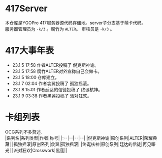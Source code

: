 # 417Server
本仓库是YGOPro 417服务器源代码存储地。server子分支基于萌卡代码。  
服务器管理员为 `-k/3` 。腐竹为 `ALTER`。 审核员是 `-k/3` 。
# 417大事年表
+ 23.1.5 17:58 作者ALTER投稿了 倪克斯神谕。 
+ 23.1.5 17:58 腐竹ALTER对外宣称自己会做卡。 
+ 23.1.5 18:00 仓库建立。
+ 23.1.7 02:04 作者衾翼投稿了 孤独摇滚。
+ 23.1.8 15:01 作者廷达的信徒投稿了 终诞核神。
+ 23.1.9 03:38 作者黑莲投稿了 派对狂欢。
# 卡组列表
OCG系列不多赘述.  
|系列名|系列类型|作者|称号|
|:--|--|--|--|
|倪克斯神谕|原创系列|ALTER|荣耀典藏|
|孤独摇滚|原创系列|衾翼|孤独摇滚|
|终诞核神|原创系列|廷达的信徒|再见曙光|
|派对狂欢|Crosswork|黑莲||